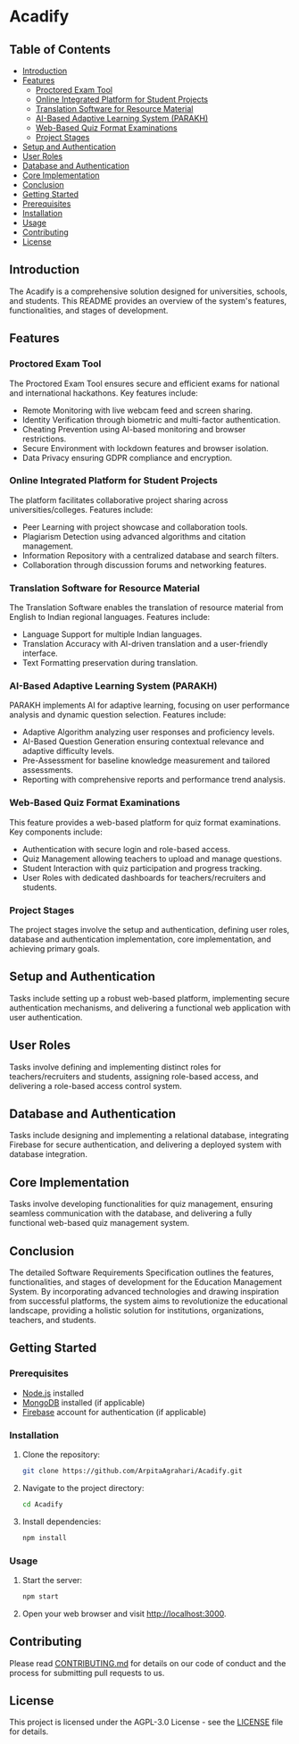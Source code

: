 # Acadify

## Table of Contents

- [Introduction](#introduction)
- [Features](#features)
  - [Proctored Exam Tool](#proctored-exam-tool)
  - [Online Integrated Platform for Student Projects](#online-integrated-platform-for-student-projects)
  - [Translation Software for Resource Material](#translation-software-for-resource-material)
  - [AI-Based Adaptive Learning System (PARAKH)](#ai-based-adaptive-learning-system-parakh)
  - [Web-Based Quiz Format Examinations](#web-based-quiz-format-examinations)
  - [Project Stages](#project-stages)
- [Setup and Authentication](#setup-and-authentication)
- [User Roles](#user-roles)
- [Database and Authentication](#database-and-authentication)
- [Core Implementation](#core-implementation)
- [Conclusion](#conclusion)
- [Getting Started](#getting-started)
- [Prerequisites](#prerequisites)
- [Installation](#installation)
- [Usage](#usage)
- [Contributing](#contributing)
- [License](#license)

## Introduction

The Acadify is a comprehensive solution designed for universities, schools, and students. This README provides an overview of the system's features, functionalities, and stages of development.

## Features

### Proctored Exam Tool

The Proctored Exam Tool ensures secure and efficient exams for national and international hackathons. Key features include:

- Remote Monitoring with live webcam feed and screen sharing.
- Identity Verification through biometric and multi-factor authentication.
- Cheating Prevention using AI-based monitoring and browser restrictions.
- Secure Environment with lockdown features and browser isolation.
- Data Privacy ensuring GDPR compliance and encryption.

### Online Integrated Platform for Student Projects

The platform facilitates collaborative project sharing across universities/colleges. Features include:

- Peer Learning with project showcase and collaboration tools.
- Plagiarism Detection using advanced algorithms and citation management.
- Information Repository with a centralized database and search filters.
- Collaboration through discussion forums and networking features.

### Translation Software for Resource Material

The Translation Software enables the translation of resource material from English to Indian regional languages. Features include:

- Language Support for multiple Indian languages.
- Translation Accuracy with AI-driven translation and a user-friendly interface.
- Text Formatting preservation during translation.

### AI-Based Adaptive Learning System (PARAKH)

PARAKH implements AI for adaptive learning, focusing on user performance analysis and dynamic question selection. Features include:

- Adaptive Algorithm analyzing user responses and proficiency levels.
- AI-Based Question Generation ensuring contextual relevance and adaptive difficulty levels.
- Pre-Assessment for baseline knowledge measurement and tailored assessments.
- Reporting with comprehensive reports and performance trend analysis.

### Web-Based Quiz Format Examinations

This feature provides a web-based platform for quiz format examinations. Key components include:

- Authentication with secure login and role-based access.
- Quiz Management allowing teachers to upload and manage questions.
- Student Interaction with quiz participation and progress tracking.
- User Roles with dedicated dashboards for teachers/recruiters and students.

### Project Stages

The project stages involve the setup and authentication, defining user roles, database and authentication implementation, core implementation, and achieving primary goals.

## Setup and Authentication

Tasks include setting up a robust web-based platform, implementing secure authentication mechanisms, and delivering a functional web application with user authentication.

## User Roles

Tasks involve defining and implementing distinct roles for teachers/recruiters and students, assigning role-based access, and delivering a role-based access control system.

## Database and Authentication

Tasks include designing and implementing a relational database, integrating Firebase for secure authentication, and delivering a deployed system with database integration.

## Core Implementation

Tasks involve developing functionalities for quiz management, ensuring seamless communication with the database, and delivering a fully functional web-based quiz management system.

## Conclusion

The detailed Software Requirements Specification outlines the features, functionalities, and stages of development for the Education Management System. By incorporating advanced technologies and drawing inspiration from successful platforms, the system aims to revolutionize the educational landscape, providing a holistic solution for institutions, organizations, teachers, and students.

## Getting Started

### Prerequisites

- [Node.js](https://nodejs.org/) installed
- [MongoDB](https://www.mongodb.com/try/download/community) installed (if applicable)
- [Firebase](https://firebase.google.com/) account for authentication (if applicable)

### Installation

1. Clone the repository:

   ```bash
   git clone https://github.com/ArpitaAgrahari/Acadify.git
   ```

2. Navigate to the project directory:

   ```bash
   cd Acadify
   ```

3. Install dependencies:

   ```bash
   npm install
   ```

### Usage

1. Start the server:

   ```bash
   npm start
   ```

2. Open your web browser and visit [http://localhost:3000](http://localhost:3000).

## Contributing

Please read [CONTRIBUTING.md](CONTRIBUTING.md) for details on our code of conduct and the process for submitting pull requests to us.

## License

This project is licensed under the AGPL-3.0 License - see the [LICENSE](LICENSE) file for details.
```
